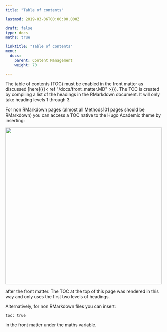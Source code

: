 ```yaml
---
title: "Table of contents"

lastmod: 2019-03-06T00:00:00.000Z

draft: false
type: docs
maths: true	

linktitle: "Table of contents"
menu:
  docs:
    parent: Content Management
    weight: 70

---
```


The table of contents (TOC) must be enabled in the front matter as discussed [here]({{< ref "/docs/front_matter.MD" >}}). The TOC is created by compiling a list of the headings in the RMarkdown document. It will only take heading levels 1 through 3.

For non RMarkdown pages (almost all Methods101 pages should be RMarkdown) you can access a TOC native to the Hugo Academic theme by inserting: 

<img width='500' src='/img/table_of_contents_01.png'/>

after the front matter. The TOC at the top of this page was rendered in this way and only uses the first two levels of headings. 

Alternatively, for non RMarkdown files you can insert:

``` toc: true ```

in the front matter under the maths variable.